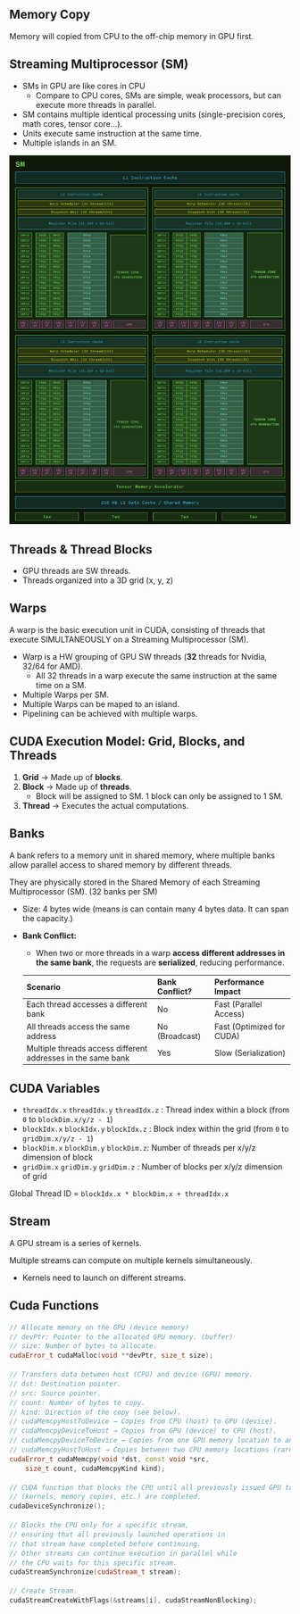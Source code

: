 ## Memory Copy

Memory will copied from CPU to the off-chip memory in GPU first. 

## Streaming Multiprocessor (SM)

- SMs in GPU are like cores in CPU
    - Compare to CPU cores, SMs are simple, weak processors, but can execute more threads in parallel.
- SM contains multiple identical processing units (single-precision cores, math cores, tensor core…).
- Units execute same instruction at the same time.
- Multiple islands in an SM.

![gpu-image](/GPU/images/image.png)

## Threads & Thread Blocks

- GPU threads are SW threads.
- Threads organized into a 3D grid (x, y, z)

## Warps

A warp is the basic execution unit in CUDA, consisting of threads that execute SIMULTANEOUSLY on a Streaming Multiprocessor (SM).

- Warp is a HW grouping of GPU SW threads (**32** threads for Nvidia, 32/64 for AMD).
    - All 32 threads in a warp execute the same instruction at the same time on a SM.
- Multiple Warps per SM.
- Multiple Warps can be maped to an island.
- Pipelining can be achieved with multiple warps.

## **CUDA Execution Model: Grid, Blocks, and Threads**

1. **Grid** → Made up of **blocks**.
2. **Block** → Made up of **threads**.
    - Block will be assigned to SM. 1 block can only be assigned to 1 SM.
3. **Thread** → Executes the actual computations.

## Banks

A bank refers to a memory unit in shared memory, where multiple banks allow parallel access to shared memory by different threads.

They are physically stored in the Shared Memory of each Streaming Multiprocessor (SM). (32 banks per SM)

- Size: 4 bytes wide (means is can contain many 4 bytes data. It can span the capacity.)
- **Bank Conflict:**
    - When two or more threads in a warp **access different addresses in the same bank**, the requests are **serialized**, reducing performance.
    
    | **Scenario** | **Bank Conflict?** | **Performance Impact** |
    | --- | --- | --- |
    | Each thread accesses a different bank | No | Fast (Parallel Access) |
    | All threads access the same address | No (Broadcast) | Fast (Optimized for CUDA) |
    | Multiple threads access different addresses in the same bank | Yes | Slow (Serialization) |

## CUDA Variables

- `threadIdx.x` `threadIdx.y` `threadIdx.z` : Thread index within a block (from `0` to `blockDim.x/y/z - 1`)
- `blockIdx.x` `blockIdx.y` `blockIdx.z` : Block index within the grid (from `0` to `gridDim.x/y/z - 1`)
- `blockDim.x` `blockDim.y` `blockDim.z`: Number of threads per x/y/z dimension of block
- `gridDim.x` `gridDim.y` `gridDim.z` : Number of blocks per x/y/z dimension of grid

Global Thread ID = `blockIdx.x * blockDim.x + threadIdx.x` 

## Stream

A GPU stream is a series of kernels.

Multiple streams can compute on multiple kernels simultaneously.

- Kernels need to launch on different streams.

## Cuda Functions

```cpp
// Allocate memory on the GPU (device memory)
// devPtr: Pointer to the allocated GPU memory. (buffer)
// size: Number of bytes to allocate.
cudaError_t cudaMalloc(void **devPtr, size_t size);

// Transfers data between host (CPU) and device (GPU) memory.
// dst: Destination pointer.
// src: Source pointer.
// count: Number of bytes to copy.
// kind: Direction of the copy (see below).
// cudaMemcpyHostToDevice → Copies from CPU (host) to GPU (device).
// cudaMemcpyDeviceToHost → Copies from GPU (device) to CPU (host).
// cudaMemcpyDeviceToDevice → Copies from one GPU memory location to another.
// cudaMemcpyHostToHost → Copies between two CPU memory locations (rarely needed in CUDA)
cudaError_t cudaMemcpy(void *dst, const void *src, 
	size_t count, cudaMemcpyKind kind);
	
// CUDA function that blocks the CPU until all previously issued GPU tasks 
// (kernels, memory copies, etc.) are completed.
cudaDeviceSynchronize();  

// Blocks the CPU only for a specific stream, 
// ensuring that all previously launched operations in 
// that stream have completed before continuing.
// Other streams can continue execution in parallel while 
// the CPU waits for this specific stream.
cudaStreamSynchronize(cudaStream_t stream);

// Create Stream. 
cudaStreamCreateWithFlags(&streams[i], cudaStreamNonBlocking);
```